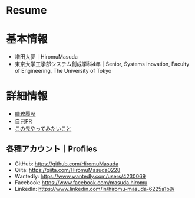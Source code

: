 # Resume

# 基本情報
- 増田大夢｜HiromuMasuda
- 東京大学工学部システム創成学科4年｜Senior, Systems Inovation, Faculty of Engineering, The University of Tokyo

# 詳細情報
- [職務履歴](documents/ja/cv.md)
- [自己PR](documents/ja/qualities.md)
- [この先やってみたいこと](documents/ja/motivation_letter.md)

## 各種アカウント｜Profiles
- GitHub: https://github.com/HiromuMasuda
- Qiita: https://qiita.com/HiromuMasuda0228
- Wantedly: https://www.wantedly.com/users/4230069
- Facebook: https://www.facebook.com/masuda.hiromu
- LinkedIn: https://www.linkedin.com/in/hiromu-masuda-6225a1b9/
